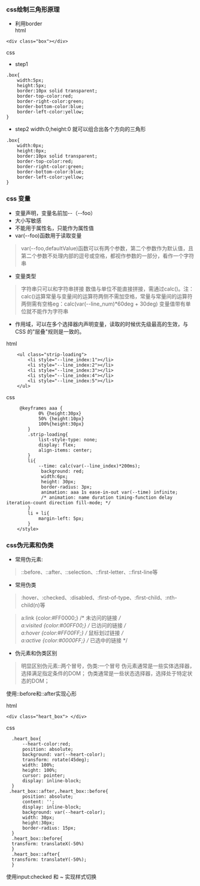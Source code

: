 ### css绘制三角形原理 ###
* 利用border  
html
```
<div class="box"></div>
```   
css  
* step1
```
.box{
    width:5px;
    height:5px;
    border:10px solid transparent;
    border-top-color:red;
    border-right-color:green;
    border-bottom-color:blue;
    border-left-color:yellow;
}
``` 
* step2 width:0;height:0 就可以组合出各个方向的三角形
```
.box{
    width:0px;
    height:0px;
    border:10px solid transparent;
    border-top-color:red;
    border-right-color:green;
    border-bottom-color:blue;
    border-left-color:yellow;
}
``` 
### css 变量 ### 
* 变量声明，变量名前加--（--foo） 
* 大小写敏感  
* 不能用于属性名，只能作为属性值 
* var(--foo)函数用于读取变量 
 >var(--foo,defaultValue)函数可以有两个参数，第二个参数作为默认值，且第二个参数不处理内部的逗号或空格，都视作参数的一部分，看作一个字符串  
* 变量类型  
>字符串只可以和字符串拼接 
>数值与单位不能直接拼接，需通过calc()。注：calc()运算常量与变量间的运算符两侧不需加空格，常量与常量间的运算符两侧需有空格eg：calc(var(--line_num)*60deg + 30deg)
>变量值带有单位就不能作为字符串 
* 作用域，可以在多个选择器内声明变量，读取的时候优先级最高的生效，与 CSS 的"层叠"规则是一致的。

html
```
    <ul class="strip-loading">
        <li style="--line_index:1"></li>
        <li style="--line_index:2"></li>
        <li style="--line_index:3"></li>
        <li style="--line_index:4"></li>
        <li style="--line_index:5"></li>
    </ul>
```
css
```
     @keyframes aaa {
            0% {height:30px}
            50% {height:10px}
            100%{height:30px}
        }
        .strip-loading{
            list-style-type: none;
            display: flex;
            align-items: center;
        }
        li{
            --time: calc(var(--line_index)*200ms);
             background: red;
             width:6px;
             height: 30px;
             border-radius: 3px;
             animation: aaa 1s ease-in-out var(--time) infinite;
             /* animation: name duration timing-function delay iteration-count direction fill-mode; */
        }
        li + li{
            margin-left: 5px;
        }
    </style>
```
 
 ### css伪元素和伪类 ### 
 * 常用伪元素: 
 >  ::before、::after、::selection、::first-letter、::first-line等
 * 常用伪类 
 > :hover、:checked、:disabled、:first-of-type、:first-child、:nth-child(n)等

 >a:link {color:#FF0000;} /* 未访问的链接 */  
 >a:visited {color:#00FF00;} /* 已访问的链接 */  
 >a:hover {color:#FF00FF;} /* 鼠标划过链接 */  
 >a:active {color:#0000FF;} /* 已选中的链接 */
 * 伪元素和伪类区别 
 >明显区别伪元素::两个冒号，伪类:一个冒号 
 >伪元素通常是一些实体选择器，选择满足指定条件的DOM； 
  伪类通常是一些状态选择器，选择处于特定状态的DOM；

  使用::before和::after实现心形

  html
  ```
  <div class="heart_box"> </div>
  ```
  css
  ```
    .heart_box{
        --heart-color:red;
        position: absolute;
        background: var(--heart-color);
        transform: rotate(45deg);
        width: 100%;
        height: 100%;
        cursor: pointer;
        display: inline-block;
    }
   .heart_box::after,.heart_box::before{
        position: absolute;
        content: '';
        display: inline-block;
        background: var(--heart-color);
        width: 30px;
        height:30px;
        border-radius: 15px;
    }
    .heart_box::before{
    transform: translateX(-50%)
    }
    .heart_box::after{
    transform: translateY(-50%);
    }
  ```
使用input:checked 和 ~ 实现样式切换
 



